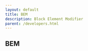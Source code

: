```yaml
---
layout: default
title: BEM
description: Block Element Modifier
parent: /developers.html
---
```


## BEM
